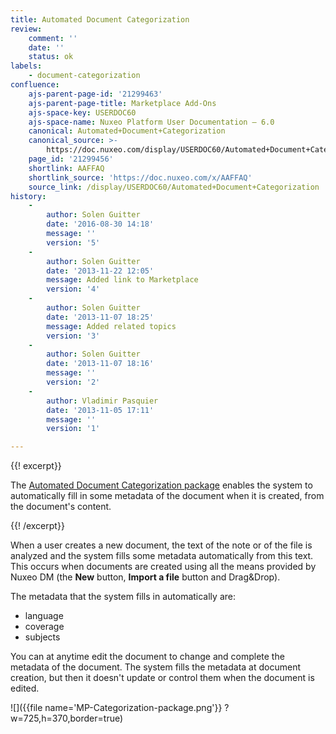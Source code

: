 ```yaml
---
title: Automated Document Categorization
review:
    comment: ''
    date: ''
    status: ok
labels:
    - document-categorization
confluence:
    ajs-parent-page-id: '21299463'
    ajs-parent-page-title: Marketplace Add-Ons
    ajs-space-key: USERDOC60
    ajs-space-name: Nuxeo Platform User Documentation — 6.0
    canonical: Automated+Document+Categorization
    canonical_source: >-
        https://doc.nuxeo.com/display/USERDOC60/Automated+Document+Categorization
    page_id: '21299456'
    shortlink: AAFFAQ
    shortlink_source: 'https://doc.nuxeo.com/x/AAFFAQ'
    source_link: /display/USERDOC60/Automated+Document+Categorization
history:
    - 
        author: Solen Guitter
        date: '2016-08-30 14:18'
        message: ''
        version: '5'
    - 
        author: Solen Guitter
        date: '2013-11-22 12:05'
        message: Added link to Marketplace
        version: '4'
    - 
        author: Solen Guitter
        date: '2013-11-07 18:25'
        message: Added related topics
        version: '3'
    - 
        author: Solen Guitter
        date: '2013-11-07 18:16'
        message: ''
        version: '2'
    - 
        author: Vladimir Pasquier
        date: '2013-11-05 17:11'
        message: ''
        version: '1'

---
```

{{! excerpt}}

The [Automated Document Categorization package](https://connect.nuxeo.com/nuxeo/site/marketplace/package/automated-document-categorization) enables the system to automatically fill in some metadata of the document when it is created, from the document's content.

{{! /excerpt}}

When a user creates a new document, the text of the note or of the file is analyzed and the system fills some metadata automatically from this text. This occurs when documents are created using all the means provided by Nuxeo DM (the **New** button, **Import a file** button and Drag&Drop).

The metadata that the system fills in automatically are:

*   language
*   coverage
*   subjects

You can at anytime edit the document to change and complete the metadata of the document. The system fills the metadata at document creation, but then it doesn't update or control them when the document is edited.

![]({{file name='MP-Categorization-package.png'}} ?w=725,h=370,border=true)

&nbsp;